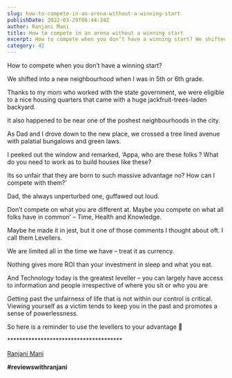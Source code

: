 ```yaml
---
slug: how-to-compete-in-an-arena-without-a-winning-start
publishDate: 2022-03-29T06:44:24Z
author: Ranjani Mani
title: How to compete in an arena without a winning start 
excerpt: How to compete when you don’t have a winning start? We shifted into a new neighbourhood when I was in 5th or 6th grade. Thanks to my mom who worked with the state government, we were eligible to a nice housing quarters that came with a huge jackfruit-trees-laden backyard. It also happened to be near  ... 
category: 42
---
```


How to compete when you don’t have a winning start?

We shifted into a new neighbourhood when I was in 5th or 6th grade.

Thanks to my mom who worked with the state government, we were eligible to a nice housing quarters that came with a huge jackfruit-trees-laden backyard.

It also happened to be near one of the poshest neighbourhoods in the city.

As Dad and I drove down to the new place, we crossed a tree lined avenue with palatial bungalows and green laws.

I peeked out the window and remarked, ‘Appa, who are these folks ? What do you need to work as to build houses like these?

Its so unfair that they are born to such massive advantage no? How can I compete with them?’

Dad, the always unperturbed one, guffawed out loud.

Don’t compete on what you are different at. Maybe you compete on what all folks have in common’ – Time, Health and Knowledge.

Maybe he made it in jest, but it one of those comments I thought about oft. I call them Levellers.

We are limited all in the time we have – treat it as currency.

Nothing gives more ROI than your investment in sleep and what you eat.

And Technology today is the greatest leveller – you can largely have access to information and people irrespective of where you sit or who you are

Getting past the unfairness of life that is not within our control is critical. Viewing yourself as a victim tends to keep you in the past and promotes a sense of powerlessness.

So here is a reminder to use the levellers to your advantage 🙂

\*\*\*\*\*\*\*\*\*\*\*\*\*\*\*\*\*\*\*\*\*\*\*\*\*\*\*\*\*\*\*\*\*\*\*\*\*\*

[Ranjani Mani](https://www.linkedin.com/feed/#)

**#reviewswithranjani**